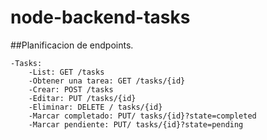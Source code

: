# node-backend-tasks

##Planificacion de endpoints.

    -Tasks:
        -List: GET /tasks
        -Obtener una tarea: GET /tasks/{id}
        -Crear: POST /tasks
        -Editar: PUT /tasks/{id}
        -Eliminar: DELETE / tasks/{id}
        -Marcar completado: PUT/ tasks/{id}?state=completed
        -Marcar pendiente: PUT/ tasks/{id}?state=pending
